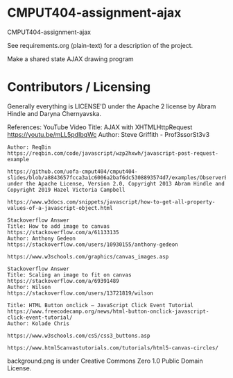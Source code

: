 CMPUT404-assignment-ajax
==============================

CMPUT404-assignment-ajax

See requirements.org (plain-text) for a description of the project.

Make a shared state AJAX drawing program

Contributors / Licensing
========================

Generally everything is LICENSE'D under the Apache 2 license by Abram Hindle and Daryna Chernyavska.

References:
    YouTube Video
    Title: AJAX with XHTMLHttpRequest
    https://youtu.be/mLL5pdIbqWc
    Author: Steve Griffith - Prof3ssorSt3v3

    Author: ReqBin
    https://reqbin.com/code/javascript/wzp2hxwh/javascript-post-request-example

    https://github.com/uofa-cmput404/cmput404-slides/blob/a8843657fcca3a1c6006a2baf6dc5308893574d7/examples/ObserverExampleAJAX/inspid.py under the Apache License, Version 2.0, Copyright 2013 Abram Hindle and Copyright 2019 Hazel Victoria Campbell

    https://www.w3docs.com/snippets/javascript/how-to-get-all-property-values-of-a-javascript-object.html

    Stackoverflow Answer
    Title: How to add image to canvas
    https://stackoverflow.com/a/61133135
    Author: Anthony Gedeon
    https://stackoverflow.com/users/10930155/anthony-gedeon

    https://www.w3schools.com/graphics/canvas_images.asp

    Stackoverflow Answer
    Title: Scaling an image to fit on canvas
    https://stackoverflow.com/a/69391489
    Author: Wilson
    https://stackoverflow.com/users/13721819/wilson

    Title: HTML Button onclick – JavaScript Click Event Tutorial
    https://www.freecodecamp.org/news/html-button-onclick-javascript-click-event-tutorial/
    Author: Kolade Chris 

    https://www.w3schools.com/csS/css3_buttons.asp

    https://www.html5canvastutorials.com/tutorials/html5-canvas-circles/

background.png is under Creative Commons Zero 1.0 Public Domain License.




